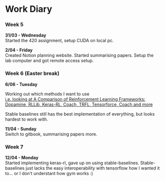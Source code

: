 # Work Diary

### Week 5

**31/03 - Wednesday**   
Started the 420 assignment, setup CUDA on local pc.

**2/04 - Friday**   
Created Notion planning website. Started summarising papers. Setup the lab computer and got remote access setup.

### Week 6 \(Easter break\)

**6/06 - Tuesday**

Working out which methods I want to use  
[i.e. looking at A Comparison of Reinforcement Learning Frameworks: Dopamine, RLLib, Keras-RL, Coach, TRFL, Tensorforce, Coach and more](https://winderresearch.com/a-comparison-of-reinforcement-learning-frameworks-dopamine-rllib-keras-rl-coach-trfl-tensorforce-coach-and-more/)  
  
Stable baselines still has the best implementation of everything, but looks hardest to work with.

**11/04 - Sunday**  
Switch to gitbook, summarising papers more.

### **Week 7**

**12/04 - Monday**  
Started implementing keras-rl, gave up on using stable-baselines. Stable-baselines just lacks the easy interoperability with tensorflow how I wanted it to... or I don't understant how gym works :\)

